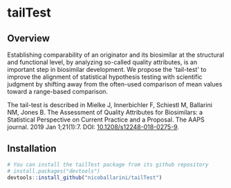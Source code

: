 # tailTest

## Overview

Establishing comparability of an originator and its biosimilar at the
structural and functional level, by analyzing so-called quality attributes,
is an important step in biosimilar development.
We propose the 'tail-test' to improve the alignment of statistical
hypothesis testing with scientific judgment by shifting away from the
often-used comparison of mean values toward a range-based comparison.

The tail-test is described in Mielke J, Innerbichler F, Schiestl M, Ballarini NM, Jones B. The Assessment of Quality Attributes for Biosimilars: a Statistical Perspective on Current Practice and a Proposal. The AAPS journal. 2019 Jan 1;21(1):7. DOI: <a target="_blank" href="https://doi.org/10.1208/s12248-018-0275-9">10.1208/s12248-018-0275-9</a>. 
    
## Installation

``` r
# You can install the tailTest package from its github repository
# install.packages("devtools")
devtools::install_github("nicoballarini/tailTest")
```
